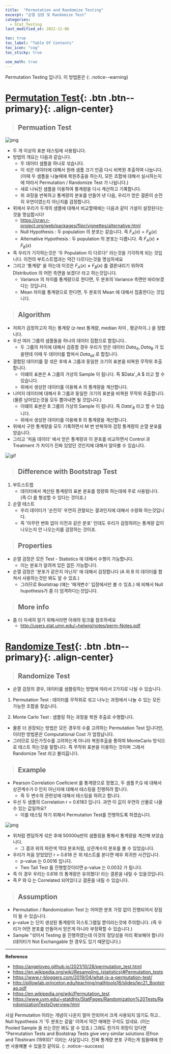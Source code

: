 ```yaml
---
title:  "Permutation and Randomize Testing"
excerpt: "순열 검정 및 Randomize Test"
categories:
  - Stat_Testing
last_modified_at: 2021-11-06

toc: true
toc_label: "Table Of Contents"
toc_icon: "cog"
toc_sticky: true

use_math: true
---
```


 Permutation Testing 입니다. 이 방법론은
{: .notice--warning}

# [Permutation Test](#link){: .btn .btn--primary}{: .align-center}

> ## Permuation Test

![png](/assets/images/Stat/96_1.png)

- 두 개 이상의 표본 테스팅에 사용됩니다. 
- 방법의 개요는 다음과 같습니다.
  - 두 데이터 샘플을 하나로 섞습니다.
  - 이 섞은 데이터에 대해서 원래 샘플 크기 만큼 다시 비복원 추출하여 나눕니다. (이때 두 샘플을 나눌때에 복원추출을 하는지, 모든 조합에 대해서 실시하는지에 따라서 Permutation / Randomize Test 가 나뉩니다.)
  - 새로 나눠진 샘플을 이용하여 통계량을 다시 계산하고 기록합니다.
  - 위 과정을 반복하고 통계량의 분포를 만들어 낸 다음, 우리가 얻은 결론이 순전히 우연이였는지 아닌지를 검정합니다.
- 위에서 우리가 두개의 샘플에 대해서 비교할때에는 다음과 같이 가설이 설정된다는것을 명심합시다! 
  - <https://cran.r-project.org/web/packages/flipr/vignettes/alternative.html>
  - Null Hypothesis : 두 population 의 분포는 같습니다. 즉 $F_A(x) = F_B(x)$
  - Alternative Hypothesis : 두 population 의 분포는 다릅니다. 즉 $F_A(x) \not= F_B(x)$
- 즉 우리가 기각하는것은 '두 Population 이 다르다!' 라는것을 기각하게 되는 것입니다.  이전의 부트스트랩과는 약간 다르다는것을 명심하세요
- 그리고 '통계량' 을 하는데 이것은 $F_A(x) \not= F_B(x)$ 를 결론내리기 위하여 DIstribution 의 어떤 측면을 보겠다! 라고 하는것입니다. 
  - Variance 의 차이를 통계량으로 한다면, 두 분포의 Variance 측면만 바라보겠다는 것입니다.
  - Mean 차이를 통계량으로 한다면, 두 분포의 Mean 에 대해서 집중한다는 것입니다. 

> ## Algorithm

- 저희가 검정하고자 하는 통계량 (z-test 통계량, median 차이 , 평균차이..) 을 정합니다. 
- 우선 여러 그룹의 샘플들을 하나의 데이터 집합으로 합칩니다..
  - 두 그룹의 차이에 대해서 검증할 경우 우리가 얻은 데이터 $Data_A , Data_B$ 가 있을텐데 이때 두 데이터를 합쳐서 $Data_{all}$ 로 합칩니다. 
- 결합된 데이터를 잘 섞은 후에 A 그룹과 동일한 크기의 표본을 비복원 무작위 추출합니다. 
  - 이떄의 표본은 A 그룹의 가상의 Sample 이 됩니다. 즉 $Data'_A $ 라고 할 수 있습니다. 
  - 위에서 생성한 데이터를 이용해 A 의 통계량을 계산합니다.
- 나머지 데이터에 대해서 B 그룹과 동일한 크기의 표본을 비복원 무작위 추출합니다.(물론 남아있는것을 모두 뽑아내면 될 것입니다.)
  - 이떄의 표본은 B 그룹의 가상의 Sample 이 됩니다. 즉 $Data'_B$  라고 할 수 있습니다.
  - 위에서 생성한 데이터를 이용해 B 의 통계량을 계산합니다.
- 위에서 구한 통계량을 모두 기록하면서 M 번 반복하여 검정 통계량의 순열 분포를 얻습니다. 
- 그리고 '처음 데이터' 에서 얻은 통계량과 이 분포를 비교하면서 Control 과 Treatment 가 차이가 진짜 있었던 것인지에 대해서 알아볼 수 있습니다.

![gif](/assets/images/Stat/96_1.gif)

> ## Difference with Bootstrap Test

1. 부트스트랩 
   - 데이터에서 계산된 통계량의 표본 분포를 정량화 하는데에 주로 사용됩니다. (즉 CI 를 형성할 수 있다는 것이죠.)
2. 순열 테스트
   - 우리 데이터가 '순전히' 우연히 관찰되는 결과인지에 대해서 수량화 하는것입니다.
   - 즉 '아무런 변화 없이 이전과 같은 분포' 인데도 우리가 검정하려는 통계량 값이 나오는지 안 나오는지를 검정하는 것이죠.

> ## Properties

- 순열 검정은 모든 Test - Statistics 에 대해서 수행이 가능합니다. 
  - 이는 분포가 알려져 있든 없든 가능합니다. 
- 순열 검정은 '분포가 같은지 아닌지' 에 대해서 검정합니다 (A 와 B 의 데이터를 합쳐서 사용하는것만 봐도 알 수 있죠.)
  - 그러므로 Bootstrap (얘는 '매개변수' 입장에서만 볼 수 있죠.) 에 비해서 Null hupothesis가 좀 더 엄격하다는것입니다.

> ## More info

- 좀 더 자세히 알기 위해서라면 아래의 링크를 참조하세요
  - <http://users.stat.umn.edu/~helwig/notes/perm-Notes.pdf>

# [Randomize Test](#link){: .btn .btn--primary}{: .align-center}

> ## Randomize Test 

- 순열 검정의 경우, 데이터를 샘플링하는 방법에 따라서 2가지로 나뉠 수 있습니다.

1. Permutation Test : 데이터를 무작위로 섞고 나누는 과정에서 나눌 수 있는 모든 가능한 조합을 찾습니다.

2. Monte Carlo Test : 샘플링 하는 과정을 복원 추출로 수행합니다.

- 물론 더 권장되는 방법은 모든 경우의 수를 고려하는 Permutation Test 입니다만, 이러한 방법론은 Computational Cost 가 엄청납니다.
- 그러므로 모든가짓수를 고려하는게 아니라 복원추출을 통하여 MonteCarlo 방식으로 테스트 하는것을 말합니다. 즉 무작위 표본을 이용하는 것이며 그래서 Randomize Test 라고 불리웁니다. 

> ## Example

- Pearson Correlation Coeficient 를 통계량으로 정했고, 두 샘플 P,Q 에 대해서 상관계수가 0 인지 아닌지에 대해서 테스팅을 진행하려 합니다.
  - 즉 두 변수의 관련성에 대해서 테스팅을 하려고 합니다.
- 우선 두 샘플의 Correlation r = 0.6183 입니다. 과연 이 값이 우연의 산물로 나올 수 있는 값일까요? 
  - 이를 테스팅 하기 위해서 Permutation Test를 진행하도록 하겠습니다. 

![png](/assets/images/Stat/96_2.png)

- 위처럼 랜덤하게 섞은 후에 50000q번의 샘플링을 통해서 통계량을 계산해 보았습니다.
  - 그 결과 위의 파란색 막대 분포처럼, 상관계수의 분포를 볼 수 있었습니다.
- 우리가 처음 얻었었던 r = 0.618 은 위 테스트를 본다면 매우 희귀한 사건입니다.
  - p-value 는 0.0016 입니다.
  - Two Tail Test 를 진행할것이라면 p-value 는 0.0032 가 됩니다.
- 즉 이 경우 우리는 0.618 의 통계량은 유의했다! 라는 결론을 내릴 수 있을것입니다.
- 즉 P 와 Q 는 Correlated 되어있다고 결론을 내릴 수 있습니다.

> ## Assumption

- Permutation / Randomization Test 는 어떠한 분포 가정 없이 진행되어서 장점이 될 수 있습니다.
- p-value 는 단지 생성된 통계량의 히스토그램일 뿐이라는것에 주의합니다. (즉 우리가 어떤 분포를 만들어서 얻은게 아니라 부정확할 수 있습니다.)
- Sample "섞어서 Testing 을 진행하였는데 이것의 정당성을 미리 확보해야 합니다 (데이터가 Not Exchangable 한 경우도 있기 때문입니다.)

---

  **Reference**

- <https://angeloyeo.github.io/2021/10/28/permutation_test.html>
- https://en.wikipedia.org/wiki/Resampling_(statistics)#Permutation_tests
- https://www.r-bloggers.com/2019/04/what-is-a-permutation-test/
- <http://pillowlab.princeton.edu/teaching/mathtools16/slides/lec21_Bootstrap.pdf>
- <https://en.wikipedia.org/wiki/Permutation_test>
- <https://www.uvm.edu/~statdhtx/StatPages/Randomization%20Tests/RandomizationTestsOverview.html>

 사실 Permutation 이라는 개념이 나온지 얼마 안되어서 크게 사용되지 않기도 하고.. Null hypothesis 가 '두 분포는 같음' 이여서 약간 애매한 구석도 있네요. (이는 Pooled Sample 을 쓰는것만 봐도 알 수 있죠.) 그래도 한가지 희망이 있다면 "Permutation Tests and Bootstrap Tests give very similar solutions (Efron and Tibshirani (1993))" 이라는 사실입니다. 진짜 통계량 분포 구하는게 힘들때에 한번 사용해볼 수 있을것 같아요.
{: .notice--success}


